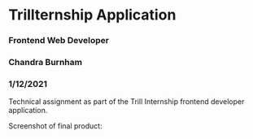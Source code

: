 # Trillternship Application
### Frontend Web Developer
### Chandra Burnham
### 1/12/2021

Technical assignment as part of the Trill Internship frontend developer application.

Screenshot of final product:


